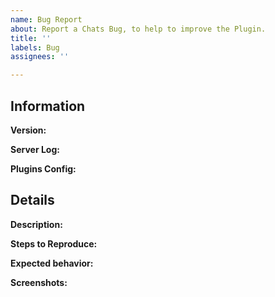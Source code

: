 ```yaml
---
name: Bug Report
about: Report a Chats Bug, to help to improve the Plugin.
title: ''
labels: Bug
assignees: ''

---
```


<!-- Bug Reporting Guide -->

## Information

**Version:**
<!-- Replace this with the used version of plugins.  -->

**Server Log:**
<!-- Upload `logs/lastest.log` to  https://gist.github.com/ and replace this with the link -->

**Plugins Config:**
<!-- Upload `plugins/Plugins/config.yml` to https://gist.github.com/ and replace this with the link -->

## Details

**Description:**
<!-- Replace this with a clear description of what the bug is. -->

**Steps to Reproduce:**
<!-- Replace this with exactly what you did to cause the bug. -->

**Expected behavior:** 
<!-- Replace this with a clear description of what you expected to happen. -->

**Screenshots:**
<!-- Replace this with screenshots, if applicate to help explain your problem. -->
